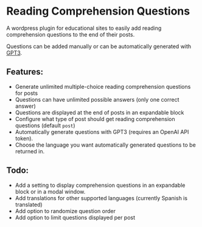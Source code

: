 # Reading Comprehension Questions
A wordpress plugin for educational sites to easily add reading comprehension questions to the end of their posts.

Questions can be added manually or can be automatically generated with [GPT3](https://openai.com/api/).

## Features:
- Generate unlimited multiple-choice reading comprehension questions for posts
- Questions can have unlimited possible answers (only one correct answer)
- Questions are displayed at the end of posts in an expandable block
- Configure what type of post should get reading comprehension questions (default `post`)
- Automatically generate questions with GPT3 (requires an OpenAI API token).
- Choose the language you want automatically generated questions to be returned in.

## Todo:
- Add a setting to display comprehension questions in an expandable block or in a modal window.
- Add translations for other supported languages (currently Spanish is translated)
- Add option to randomize question order
- Add option to limit questions displayed per post
